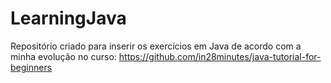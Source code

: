 # LearningJava
Repositório criado para inserir os exercícios em Java de acordo com a minha evolução no curso: https://github.com/in28minutes/java-tutorial-for-beginners
